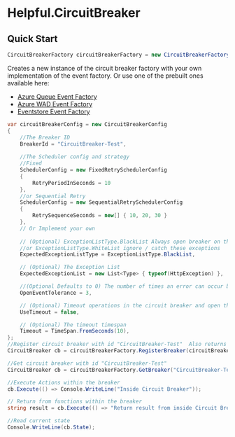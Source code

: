 # Helpful.CircuitBreaker #
## Quick Start ##
```c#
CircuitBreakerFactory circuitBreakerFactory = new CircuitBreakerFactory(new MyEventFactory());
```
Creates a new instance of the circuit breaker factory with your own implementation of the event factory.
Or use one of the prebuilt ones available here:
 - [Azure Queue Event Factory](https://github.com/RokitSalad/Helpful.CircuitBreaker.Events.AzureQueue)
 - [Azure WAD Event Factory](https://github.com/RokitSalad/Helpful.CircuitBreaker.Events.AzureWad)
 - [Eventstore Event Factory](https://github.com/RokitSalad/Helpful.CircuitBreaker.Events.EventStore)

```c#
var circuitBreakerConfig = new CircuitBreakerConfig
{
	//The Breaker ID
	BreakerId = "CircuitBreaker-Test",
	
	//The Scheduler config and strategy 
	//Fixed 
	SchedulerConfig = new FixedRetrySchedulerConfig
	{
		RetryPeriodInSeconds = 10
	},
	//or Sequential Retry
	SchedulerConfig = new SequentialRetrySchedulerConfig
	{
		RetrySequenceSeconds = new[] { 10, 20, 30 }
	},
	// Or Implement your own 
	
	// (Optional) ExceptionListType.BlackList Always open breaker on these exceptions 
	//or ExceptionListType.WhiteList ignore / catch these exceptions 
	ExpectedExceptionListType = ExceptionListType.BlackList,

	// (Optional) The Exception List 
	ExpectedExceptionList = new List<Type> { typeof(HttpException) },

	//(Optional Defaults to 0) The number of times an error can occur before the circuit breaker is opened
	OpenEventTolerance = 3,

	// (Optional) Timeout operations in the circuit breaker and open the circuit
	UseTimeout = false,

	// (Optional) The timeout timespan 
	Timeout = TimeSpan.FromSeconds(10),
};
//Register circuit breaker with id "CircuitBreaker-Test"  Also returns the circuit breaker if required
CircuitBreaker cb = circuitBreakerFactory.RegisterBreaker(circuitBreakerConfig);

//Get circuit breaker with id "CircuitBreaker-Test"
CircuitBreaker cb = circuitBreakerFactory.GetBreaker("CircuitBreaker-Test");

//Execute Actions within the breaker
cb.Execute(() => Console.WriteLine("Inside Circuit Breaker"));

// Return from functions within the breaker
string result = cb.Execute(() => "Return result from inside Circuit Breaker");

//Read current state
Console.WriteLine(cb.State);
```
